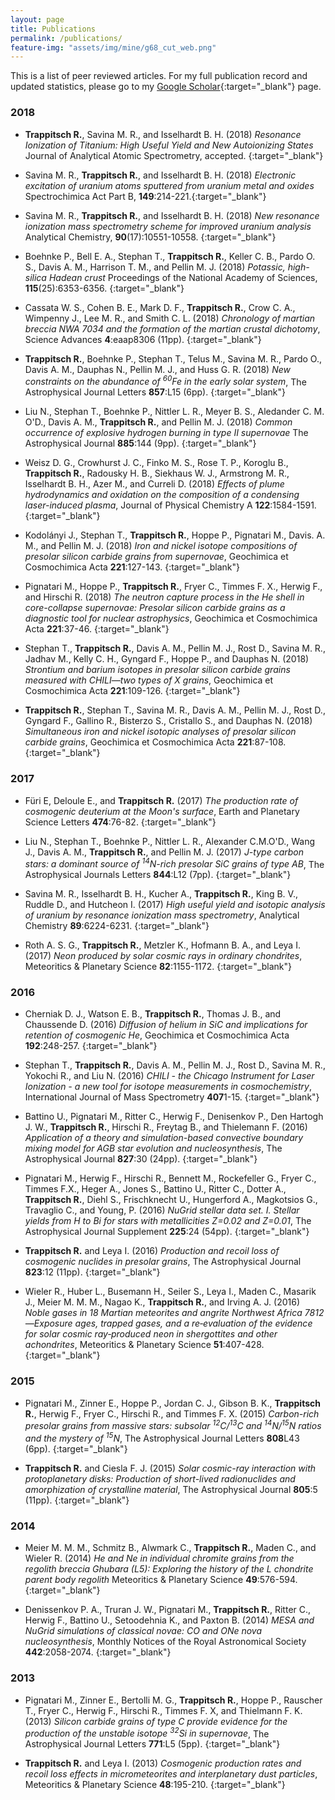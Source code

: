 ```yaml
---
layout: page
title: Publications
permalink: /publications/
feature-img: "assets/img/mine/g68_cut_web.png"
---
```


This is a list of peer reviewed articles. For my full publication record and updated statistics, please go to my [Google Scholar](https://scholar.google.com/citations?user=nuqrAOUAAAAJ&hl=en){:target="_blank"} page.

<h3>2018</h3>

 - **Trappitsch R.**, Savina M. R., and Isselhardt B. H. (2018) *Resonance Ionization of Titanium: High Useful Yield and New Autoionizing States* Journal of Analytical Atomic Spectrometry, accepted. [<i class="ai ai-doi ai-1x theme-color"></i>](https://doi.org/10.1039/C8JA00269J){:target="_blank"}

 - Savina M. R., **Trappitsch R.**, and Isselhardt B. H. (2018) *Electronic excitation of uranium atoms sputtered from uranium metal and oxides* Spectrochimica Act Part B, **149**:214-221.[<i class="ai ai-doi ai-1x theme-color"></i>](https://doi.org/10.1016/j.sab.2018.08.003){:target="_blank"}

 - Savina M. R., **Trappitsch R.**, and Isselhardt B. H. (2018) *New resonance ionization mass spectrometry scheme for improved uranium analysis* Analytical Chemistry, **90**(17):10551-10558. [<i class="ai ai-doi ai-1x theme-color"></i>](https://doi.org/10.1021/acs.analchem.8b02656){:target="_blank"}

 - Boehnke P., Bell E. A., Stephan T., **Trappitsch R.**, Keller C. B., Pardo O. S., Davis A. M., Harrison T. M., and Pellin M. J. (2018) *Potassic, high-silica Hadean crust* Proceedings of the National Academy of Sciences, **115**(25):6353-6356. [<i class="ai ai-doi ai-1x theme-color"></i>](https://doi.org/10.1073/pnas.1720880115){:target="_blank"}

 - Cassata W. S., Cohen B. E., Mark D. F., **Trappitsch R.**, Crow C. A., Wimpenny J., Lee M. R., and Smith C. L. (2018) *Chronology of martian breccia NWA 7034 and the formation of the martian crustal dichotomy*, Science Advances **4**:eaap8306 (11pp). [<i class="ai ai-doi ai-1x theme-color"></i>](https://doi.org/10.1126/sciadv.aap8306){:target="_blank"}

 - **Trappitsch R.**, Boehnke P., Stephan T., Telus M., Savina M. R., Pardo O., Davis A. M., Dauphas N., Pellin M. J., and Huss G. R. (2018) *New constraints on the abundance of <sup>60</sup>Fe in the early solar system*, The Astrophysical Journal Letters **857**:L15 (6pp). [<i class="ai ai-doi ai-1x theme-color"></i>](https://doi.org/10.3847/2041-8213/aabba9){:target="_blank"}

 - Liu N., Stephan T., Boehnke P., Nittler L. R., Meyer B. S., Aledander C. M. O'D., Davis A. M., **Trappitsch R.**, and Pellin M. J. (2018) *Common occurrence of explosive hydrogen burning in type II supernovae* The Astrophysical Journal **885**:144 (9pp). [<i class="ai ai-doi ai-1x theme-color"></i>](https://doi.org/10.3847/1538-4357/aaab4e){:target="_blank"}

 - Weisz D. G., Crowhurst J. C., Finko M. S., Rose T. P., Koroglu B., **Trappitsch R.**, Radousky H. B., Siekhaus W. J., Armstrong M. R., Isselhardt B. H., Azer M., and Curreli D. (2018) *Effects of plume hydrodynamics and oxidation on the composition of a condensing laser-induced plasma*, Journal of Physical Chemistry A **122**:1584-1591. [<i class="ai ai-doi ai-1x theme-color"></i>](https://doi.org/10.1021/acs.jpca.7b11994){:target="_blank"}

 - Kodolányi J., Stephan T., **Trappitsch R.**, Hoppe P., Pignatari M., Davis. A. M., and Pellin M. J. (2018) *Iron and nickel isotope compositions of presolar silicon carbide grains from supernovae*, Geochimica et Cosmochimica Acta **221**:127-143. [<i class="ai ai-doi ai-1x theme-color"></i>](https://doi.org/10.1016/j.gca.2017.05.029){:target="_blank"}

 - Pignatari M., Hoppe P., **Trappitsch R.**, Fryer C., Timmes F. X., Herwig F., and Hirschi R. (2018) *The neutron capture process in the He shell in core-collapse supernovae: Presolar silicon carbide grains as a diagnostic tool for nuclear astrophysics*, Geochimica et Cosmochimica Acta **221**:37-46. [<i class="ai ai-doi ai-1x theme-color"></i>](https://doi.org/10.1016/j.gca.2017.06.005){:target="_blank"}


 - Stephan T., **Trappitsch R.**, Davis A. M., Pellin M. J., Rost D., Savina M. R., Jadhav M., Kelly C. H., Gyngard F., Hoppe P., and Dauphas N. (2018) *Strontium and barium isotopes in presolar silicon carbide grains measured with CHILI&mdash;two types of X grains*, Geochimica et Cosmochimica Acta **221**:109-126. [<i class="ai ai-doi ai-1x theme-color"></i>](https://doi.org/10.1016/j.gca.2017.05.001){:target="_blank"}

 - **Trappitsch R.**, Stephan T., Savina M. R., Davis A. M., Pellin M. J., Rost D., Gyngard F., Gallino R., Bisterzo S., Cristallo S., and Dauphas N. (2018) *Simultaneous iron and nickel isotopic analyses of presolar silicon carbide grains*, Geochimica et Cosmochimica Acta **221**:87-108. [<i class="ai ai-doi ai-1x theme-color"></i>](https://doi.org/10.1016/j.gca.2017.05.031){:target="_blank"}


<h3>2017</h3>

 - Füri E, Deloule E., and **Trappitsch R.** (2017) *The production rate of cosmogenic deuterium at the Moon's surface*, Earth and Planetary Science Letters **474**:76-82. [<i class="ai ai-doi ai-1x theme-color"></i>](https://doi.org/10.1016/j.epsl.2017.05.042){:target="_blank"}
 
 - Liu N., Stephan T., Boehnke P., Nittler L. R., Alexander C.M.O'D., Wang J., Davis A. M., **Trappitsch R.**, and Pellin M. J. (2017) *J-type carbon stars: a dominant source of <sup>14</sup>N-rich presolar SiC grains of type AB*, The Astrophysical Journals Letters **844**:L12 (7pp). [<i class="ai ai-doi ai-1x theme-color"></i>](https://doi.org/10.3847/2041-8213/aa7d4c){:target="_blank"}

 - Savina M. R., Isselhardt B. H., Kucher A., **Trappitsch R.**, King B. V., Ruddle D., and Hutcheon I. (2017) *High useful yield and isotopic analysis of uranium by resonance ionization mass spectrometry*, Analytical Chemistry **89**:6224-6231. [<i class="ai ai-doi ai-1x theme-color"></i>](http://dx.doi.org/10.1021/acs.analchem.7b01204){:target="_blank"}

 - Roth A. S. G., **Trappitsch R.**, Metzler K., Hofmann B. A., and Leya I. (2017) *Neon produced by solar cosmic rays in ordinary chondrites*, Meteoritics & Planetary Science **82**:1155-1172. [<i class="ai ai-doi ai-1x theme-color"></i>](https://doi.org/10.1111/maps.12868){:target="_blank"}

<h3>2016</h3>

- Cherniak D. J., Watson E. B., **Trappitsch R.**, Thomas J. B., and Chaussende D. (2016) *Diffusion of helium in SiC and implications for retention of cosmogenic He*, Geochimica et Cosmochimica Acta **192**:248-257. [<i class="ai ai-doi ai-1x theme-color"></i>](https://doi.org/10.1016/j.gca.2016.10.021){:target="_blank"}

- Stephan T., **Trappitsch R.**, Davis A. M., Pellin M. J., Rost D., Savina M. R., Yokochi R., and Liu N. (2016) *CHILI - the Chicago Instrument for Laser Ionization - a new tool for isotope measurements in cosmochemistry*, International Journal of Mass Spectrometry **407**1-15. [<i class="ai ai-doi ai-1x theme-color"></i>](10.1016/j.ijms.2016.06.001){:target="_blank"}

- Battino U., Pignatari M., Ritter C., Herwig F., Denisenkov P., Den Hartogh J. W., **Trappitsch R.**, Hirschi R., Freytag B., and Thielemann F. (2016) *Application of a theory and simulation-based convective boundary mixing model for AGB star evolution and nucleosynthesis*, The Astrophysical Journal **827**:30 (24pp). [<i class="ai ai-doi ai-1x theme-color"></i>](https://doi.org/10.3847/0004-637X/827/1/30){:target="_blank"}

- Pignatari M., Herwig F., Hirschi R., Bennett M., Rockefeller G., Fryer C., Timmes F.X., Heger A., Jones S., Battino U., Ritter C., Dotter A., **Trappitsch R.**, Diehl S., Frischknecht U., Hungerford A., Magkotsios G., Travaglio C., and Young, P. (2016) *NuGrid stellar data set. I. Stellar yields from H to Bi for stars with metallicities Z=0.02 and Z=0.01*, The Astrophysical Journal Supplement **225**:24 (54pp). [<i class="ai ai-doi ai-1x theme-color"></i>](https://doi.org/10.3847/0067-0049/225/2/24){:target="_blank"}

 - **Trappitsch R.** and Leya I. (2016) *Production and recoil loss of cosmogenic nuclides in presolar grains*, The Astrophysical Journal **823**:12 (11pp). [<i class="ai ai-doi ai-1x theme-color"></i>](https://doi.org/10.3847/0004-637X/823/1/12){:target="_blank"}

- Wieler R., Huber L., Busemann H., Seiler S., Leya I., Maden C., Masarik J., Meier M. M. M., Nagao K., **Trappitsch R.**, and Irving A. J. (2016) *Noble gases in 18 Martian meteorites and angrite Northwest Africa 7812—Exposure ages, trapped gases, and a re‐evaluation of the evidence for solar cosmic ray‐produced neon in shergottites and other achondrites*, Meteoritics & Planetary Science **51**:407-428. [<i class="ai ai-doi ai-1x theme-color"></i>](https://doi.org/10.1111/maps.12600){:target="_blank"}

<h3>2015</h3>

- Pignatari M., Zinner E., Hoppe P., Jordan C. J., Gibson B. K., **Trappitsch R.**, Herwig F., Fryer C., Hirschi R., and Timmes F. X. (2015) *Carbon-rich presolar grains from massive stars: subsolar <sup>12</sup>C/<sup>13</sup>C and <sup>14</sup>N/<sup>15</sup>N ratios and the mystery of <sup>15</sup>N*, The Astrophysical Journal Letters **808**L43 (6pp). [<i class="ai ai-doi ai-1x theme-color"></i>](10.1088/2041-8205/808/2/L43){:target="_blank"}

- **Trappitsch R.** and Ciesla F. J. (2015) *Solar cosmic-ray interaction with protoplanetary disks: Production of short-lived radionuclides and amorphization of crystalline material*, The Astrophysical Journal **805**:5 (11pp). [<i class="ai ai-doi ai-1x theme-color"></i>](10.1088/0004-637X/805/1/5){:target="_blank"}

<h3>2014</h3>

- Meier M. M. M., Schmitz B., Alwmark C., **Trappitsch R.**, Maden C., and Wieler R. (2014) *He and Ne in individual chromite grains from the regolith breccia Ghubara (L5): Exploring the history of the L chondrite parent body regolith* Meteoritics & Planetary Science **49**:576-594. [<i class="ai ai-doi ai-1x theme-color"></i>](https://doi.org/10.1111/maps.12275){:target="_blank"}

- Denissenkov P. A., Truran J. W., Pignatari M., **Trappitsch R.**, Ritter C., Herwig F., Battino U., Setoodehnia K., and Paxton B. (2014) *MESA and NuGrid simulations of classical novae: CO and ONe nova nucleosynthesis*, Monthly Notices of the Royal Astronomical Society **442**:2058-2074. [<i class="ai ai-doi ai-1x theme-color"></i>](https://doi.org/10.1093/mnras/stu1000){:target="_blank"}

<h3>2013</h3>

- Pignatari M., Zinner E., Bertolli M. G., **Trappitsch R.**, Hoppe P., Rauscher T., Fryer C., Herwig F., Hirschi R., Timmes F. X, and Thielmann F. K. (2013) *Silicon carbide grains of type C provide evidence for the production of the unstable isotope <sup>32</sup>Si in supernovae*, The Astrophysical Journal Letters **771**:L5 (5pp). [<i class="ai ai-doi ai-1x theme-color"></i>](https://doi.org/10.1088/2041-8205/771/1/L7){:target="_blank"}

- **Trappitsch R.** and Leya I. (2013) *Cosmogenic production rates and recoil loss effects in micrometeorites and interplanetary dust particles*, Meteoritics & Planetary Science **48**:195-210. [<i class="ai ai-doi ai-1x theme-color"></i>](https://doi.org/10.1111/maps.12051){:target="_blank"}